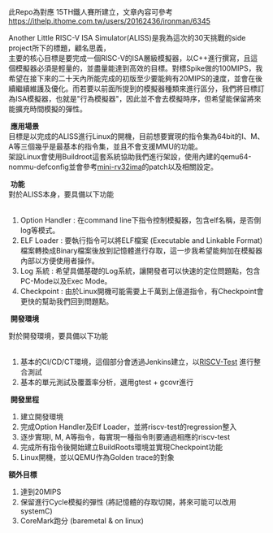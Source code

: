 此Repo為對應 15TH鐵人賽所建立，文章內容可參考  
https://ithelp.ithome.com.tw/users/20162436/ironman/6345  

Another Little RISC-V ISA Simulator(ALISS)是我為這次的30天挑戰的side project所下的標題，顧名思義，  
主要的核心目標是要完成一個RISC-V的ISA層級模擬器，以C++進行撰寫，且這個模擬器必須是輕量的，並盡量能達到高效的目標。對標Spike做的100MIPS，我希望在接下來的二十天內所能完成的初版至少要能夠有20MIPS的速度，並會在後續繼續維護及優化。而若要以前面所提到的模擬器種類來進行區分，我們將目標訂為ISA模擬器，也就是"行為模擬器"，因此並不會去模擬時序，但希望能保留將來能擴充時間模擬的彈性。

​
**應用場景**  
​
目標是以完成的ALISS進行Linux的開機，目前想要實現的指令集為64bit的I、M、A等三個幾乎是最基本的指令集，並且不會支援MMU的功能。   
​
架設Linux會使用Buildroot這套系統協助我們進行架設，使用內建的qemu64-nommu-defconfig並會參考[mini-rv32ima](https://github.com/cnlohr/mini-rv32ima)的patch以及相關設定。    

  
​
**功能**  
對於ALISS本身，要具備以下功能  
​
1. Option Handler : 在command line下指令控制模擬器，包含elf名稱，是否倒log等模式。  
2. ELF Loader : 要執行指令可以將ELF檔案 (Executable and Linkable Format)檔案轉換成Binary檔案後放到記憶體進行存取，這一步我希望能夠加在模擬器內部以方便使用者操作。  
2. Log 系統 : 希望具備基礎的Log系統，讓開發者可以快速的定位問題點，包含PC-Mode以及Exec Mode。  
3. Checkpoint : 由於Linux開機可能需要上千萬到上億道指令，有Checkpoint會更快的幫助我們回到問題點。

   
​
**開發環境**  

對於開發環境，要具備以下功能  
​
1. 基本的CI/CD/CT環境，這個部分會透過Jenkins建立，以[RISCV-Test](https://github.com/riscv-software-src/riscv-tests) 進行整合測試  
2. 基本的單元測試及覆蓋率分析，選用gtest + gcovr進行


​
**開發里程**  
1. 建立開發環境
2. 完成Option Handler及Elf Loader，並將riscv-test的regression整入
3. 逐步實現I, M, A等指令，每實現一種指令則要通過相應的riscv-test
4. 完成所有指令後開始建立BuildRoots環境並實現Checkpoint功能
5. Linux開機，並以QEMU作為Golden trace的對象  
 
**額外目標**  

1. 達到20MIPS
2. 保留進行Cycle模擬的彈性 (將記憶體的存取切開，將來可能可以改用systemC)
3. CoreMark跑分 (baremetal & on linux)

